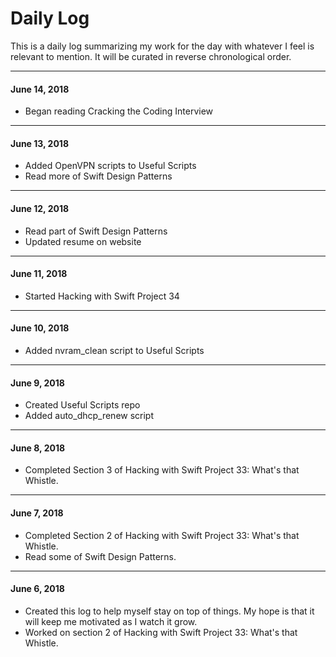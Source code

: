 # Daily Log

This is a daily log summarizing my work for the day with whatever I feel is relevant to mention. It will be curated in reverse chronological order.

---

#### June 14, 2018

- Began reading Cracking the Coding Interview

---

#### June 13, 2018

- Added OpenVPN scripts to Useful Scripts
- Read more of Swift Design Patterns

---

#### June 12, 2018

- Read part of Swift Design Patterns
- Updated resume on website

---

#### June 11, 2018

- Started Hacking with Swift Project 34

---

#### June 10, 2018

- Added nvram_clean script to Useful Scripts

---

#### June 9, 2018

- Created Useful Scripts repo
- Added auto_dhcp_renew script

---

#### June 8, 2018

- Completed Section 3 of Hacking with Swift Project 33: What's that Whistle.

---

#### June 7, 2018

- Completed Section 2 of Hacking with Swift Project 33: What's that Whistle.
- Read some of Swift Design Patterns.

---

#### June 6, 2018

- Created this log to help myself stay on top of things. My hope is that it will keep me motivated as I watch it grow.
- Worked on section 2 of Hacking with Swift Project 33: What's that Whistle.